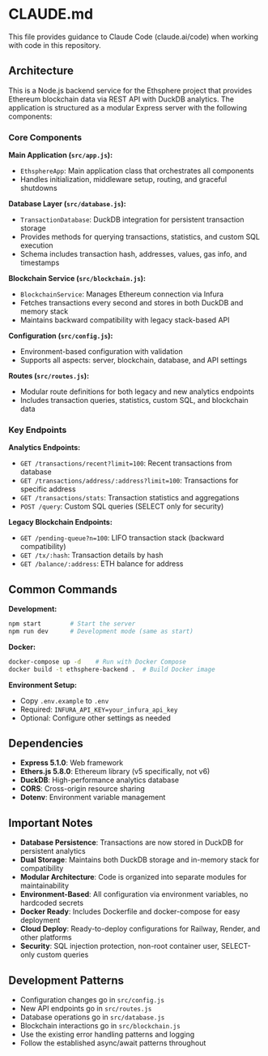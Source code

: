 # CLAUDE.md

This file provides guidance to Claude Code (claude.ai/code) when working with code in this repository.

## Architecture

This is a Node.js backend service for the Ethsphere project that provides Ethereum blockchain data via REST API with DuckDB analytics. The application is structured as a modular Express server with the following components:

### Core Components

**Main Application (`src/app.js`):**
- `EthsphereApp`: Main application class that orchestrates all components
- Handles initialization, middleware setup, routing, and graceful shutdowns

**Database Layer (`src/database.js`):**
- `TransactionDatabase`: DuckDB integration for persistent transaction storage
- Provides methods for querying transactions, statistics, and custom SQL execution
- Schema includes transaction hash, addresses, values, gas info, and timestamps

**Blockchain Service (`src/blockchain.js`):**
- `BlockchainService`: Manages Ethereum connection via Infura
- Fetches transactions every second and stores in both DuckDB and memory stack
- Maintains backward compatibility with legacy stack-based API

**Configuration (`src/config.js`):**
- Environment-based configuration with validation
- Supports all aspects: server, blockchain, database, and API settings

**Routes (`src/routes.js`):**
- Modular route definitions for both legacy and new analytics endpoints
- Includes transaction queries, statistics, custom SQL, and blockchain data

### Key Endpoints

**Analytics Endpoints:**
- `GET /transactions/recent?limit=100`: Recent transactions from database
- `GET /transactions/address/:address?limit=100`: Transactions for specific address  
- `GET /transactions/stats`: Transaction statistics and aggregations
- `POST /query`: Custom SQL queries (SELECT only for security)

**Legacy Blockchain Endpoints:**
- `GET /pending-queue?n=100`: LIFO transaction stack (backward compatibility)
- `GET /tx/:hash`: Transaction details by hash
- `GET /balance/:address`: ETH balance for address

## Common Commands

**Development:**
```bash
npm start        # Start the server
npm run dev      # Development mode (same as start)
```

**Docker:**
```bash
docker-compose up -d    # Run with Docker Compose
docker build -t ethsphere-backend .  # Build Docker image
```

**Environment Setup:**
- Copy `.env.example` to `.env`
- Required: `INFURA_API_KEY=your_infura_api_key`
- Optional: Configure other settings as needed

## Dependencies

- **Express 5.1.0**: Web framework
- **Ethers.js 5.8.0**: Ethereum library (v5 specifically, not v6)
- **DuckDB**: High-performance analytics database
- **CORS**: Cross-origin resource sharing
- **Dotenv**: Environment variable management

## Important Notes

- **Database Persistence**: Transactions are now stored in DuckDB for persistent analytics
- **Dual Storage**: Maintains both DuckDB storage and in-memory stack for compatibility
- **Modular Architecture**: Code is organized into separate modules for maintainability
- **Environment-Based**: All configuration via environment variables, no hardcoded secrets
- **Docker Ready**: Includes Dockerfile and docker-compose for easy deployment
- **Cloud Deploy**: Ready-to-deploy configurations for Railway, Render, and other platforms
- **Security**: SQL injection protection, non-root container user, SELECT-only custom queries

## Development Patterns

- Configuration changes go in `src/config.js`
- New API endpoints go in `src/routes.js`
- Database operations go in `src/database.js`
- Blockchain interactions go in `src/blockchain.js`
- Use the existing error handling patterns and logging
- Follow the established async/await patterns throughout